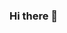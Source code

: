 ### Hi there 👋

<!--
**Ajaykumarpaturi/ajaykumarpaturi** is a ✨ _special_ ✨ repository because its `README.md` (this file) appears on your GitHub profile.

Here are some ideas to get you started:

- 🔭 I’m currently studying computer science technology
- 🌱 I’m currently learning c & c++
- 👯 I’m looking to collaborate on programming
- 🤔 I’m looking for help with coding
- 💬 Ask me about anything 
- 📫 How to reach me by email ajaypaturi666@gmail.com
- 😄 Pronouns: Aju 
- ⚡ Fun fact: 

